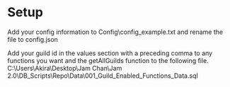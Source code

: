 # Setup

Add your config information to Config\config_example.txt and rename the file to config.json

Add your guild id in the values section with a preceding comma to any functions you want and the getAllGuilds function to the following file.
C:\Users\Akira\Desktop\Jam Chan\Jam 2.0\DB_Scripts\Repo\Data\001_Guild_Enabled_Functions_Data.sql


